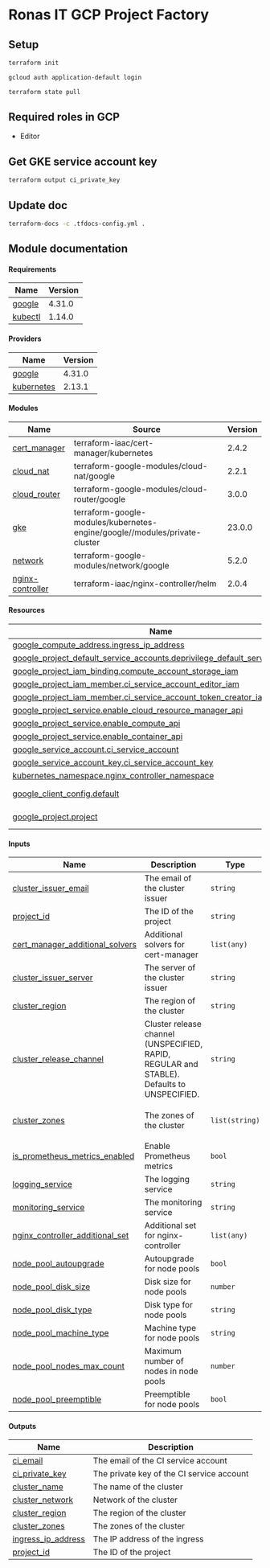 # Ronas IT GCP Project Factory

## Setup

```sh
terraform init
```

```sh
gcloud auth application-default login
```

```sh
terraform state pull
```

## Required roles in GCP

* Editor

## Get GKE service account key

```sh
terraform output ci_private_key
```

## Update doc

```sh
terraform-docs -c .tfdocs-config.yml .
```

## Module documentation

<!-- BEGIN_TF_DOCS -->
#### Requirements

| Name | Version |
|------|---------|
| <a name="requirement_google"></a> [google](#requirement\_google) | 4.31.0 |
| <a name="requirement_kubectl"></a> [kubectl](#requirement\_kubectl) | 1.14.0 |

#### Providers

| Name | Version |
|------|---------|
| <a name="provider_google"></a> [google](#provider\_google) | 4.31.0 |
| <a name="provider_kubernetes"></a> [kubernetes](#provider\_kubernetes) | 2.13.1 |

#### Modules

| Name | Source | Version |
|------|--------|---------|
| <a name="module_cert_manager"></a> [cert\_manager](#module\_cert\_manager) | terraform-iaac/cert-manager/kubernetes | 2.4.2 |
| <a name="module_cloud_nat"></a> [cloud\_nat](#module\_cloud\_nat) | terraform-google-modules/cloud-nat/google | 2.2.1 |
| <a name="module_cloud_router"></a> [cloud\_router](#module\_cloud\_router) | terraform-google-modules/cloud-router/google | 3.0.0 |
| <a name="module_gke"></a> [gke](#module\_gke) | terraform-google-modules/kubernetes-engine/google//modules/private-cluster | 23.0.0 |
| <a name="module_network"></a> [network](#module\_network) | terraform-google-modules/network/google | 5.2.0 |
| <a name="module_nginx-controller"></a> [nginx-controller](#module\_nginx-controller) | terraform-iaac/nginx-controller/helm | 2.0.4 |

#### Resources

| Name | Type |
|------|------|
| [google_compute_address.ingress_ip_address](https://registry.terraform.io/providers/hashicorp/google/4.31.0/docs/resources/compute_address) | resource |
| [google_project_default_service_accounts.deprivilege_default_service_account](https://registry.terraform.io/providers/hashicorp/google/4.31.0/docs/resources/project_default_service_accounts) | resource |
| [google_project_iam_binding.compute_account_storage_iam](https://registry.terraform.io/providers/hashicorp/google/4.31.0/docs/resources/project_iam_binding) | resource |
| [google_project_iam_member.ci_service_account_editor_iam](https://registry.terraform.io/providers/hashicorp/google/4.31.0/docs/resources/project_iam_member) | resource |
| [google_project_iam_member.ci_service_account_token_creator_iam](https://registry.terraform.io/providers/hashicorp/google/4.31.0/docs/resources/project_iam_member) | resource |
| [google_project_service.enable_cloud_resource_manager_api](https://registry.terraform.io/providers/hashicorp/google/4.31.0/docs/resources/project_service) | resource |
| [google_project_service.enable_compute_api](https://registry.terraform.io/providers/hashicorp/google/4.31.0/docs/resources/project_service) | resource |
| [google_project_service.enable_container_api](https://registry.terraform.io/providers/hashicorp/google/4.31.0/docs/resources/project_service) | resource |
| [google_service_account.ci_service_account](https://registry.terraform.io/providers/hashicorp/google/4.31.0/docs/resources/service_account) | resource |
| [google_service_account_key.ci_service_account_key](https://registry.terraform.io/providers/hashicorp/google/4.31.0/docs/resources/service_account_key) | resource |
| [kubernetes_namespace.nginx_controller_namespace](https://registry.terraform.io/providers/hashicorp/kubernetes/latest/docs/resources/namespace) | resource |
| [google_client_config.default](https://registry.terraform.io/providers/hashicorp/google/4.31.0/docs/data-sources/client_config) | data source |
| [google_project.project](https://registry.terraform.io/providers/hashicorp/google/4.31.0/docs/data-sources/project) | data source |

#### Inputs

| Name | Description | Type | Default | Required |
|------|-------------|------|---------|:--------:|
| <a name="input_cluster_issuer_email"></a> [cluster\_issuer\_email](#input\_cluster\_issuer\_email) | The email of the cluster issuer | `string` | n/a | yes |
| <a name="input_project_id"></a> [project\_id](#input\_project\_id) | The ID of the project | `string` | n/a | yes |
| <a name="input_cert_manager_additional_solvers"></a> [cert\_manager\_additional\_solvers](#input\_cert\_manager\_additional\_solvers) | Additional solvers for cert-manager | `list(any)` | `[]` | no |
| <a name="input_cluster_issuer_server"></a> [cluster\_issuer\_server](#input\_cluster\_issuer\_server) | The server of the cluster issuer | `string` | `"https://acme-v02.api.letsencrypt.org/directory"` | no |
| <a name="input_cluster_region"></a> [cluster\_region](#input\_cluster\_region) | The region of the cluster | `string` | `"us-central1"` | no |
| <a name="input_cluster_release_channel"></a> [cluster\_release\_channel](#input\_cluster\_release\_channel) | Cluster release channel (UNSPECIFIED, RAPID, REGULAR and STABLE). Defaults to UNSPECIFIED. | `string` | `"UNSPECIFIED"` | no |
| <a name="input_cluster_zones"></a> [cluster\_zones](#input\_cluster\_zones) | The zones of the cluster | `list(string)` | <pre>[<br>  "us-central1-a"<br>]</pre> | no |
| <a name="input_is_prometheus_metrics_enabled"></a> [is\_prometheus\_metrics\_enabled](#input\_is\_prometheus\_metrics\_enabled) | Enable Prometheus metrics | `bool` | `false` | no |
| <a name="input_logging_service"></a> [logging\_service](#input\_logging\_service) | The logging service | `string` | `"none"` | no |
| <a name="input_monitoring_service"></a> [monitoring\_service](#input\_monitoring\_service) | The monitoring service | `string` | `"none"` | no |
| <a name="input_nginx_controller_additional_set"></a> [nginx\_controller\_additional\_set](#input\_nginx\_controller\_additional\_set) | Additional set for nginx-controller | `list(any)` | `[]` | no |
| <a name="input_node_pool_autoupgrade"></a> [node\_pool\_autoupgrade](#input\_node\_pool\_autoupgrade) | Autoupgrade for node pools | `bool` | `true` | no |
| <a name="input_node_pool_disk_size"></a> [node\_pool\_disk\_size](#input\_node\_pool\_disk\_size) | Disk size for node pools | `number` | `30` | no |
| <a name="input_node_pool_disk_type"></a> [node\_pool\_disk\_type](#input\_node\_pool\_disk\_type) | Disk type for node pools | `string` | `"pd-balanced"` | no |
| <a name="input_node_pool_machine_type"></a> [node\_pool\_machine\_type](#input\_node\_pool\_machine\_type) | Machine type for node pools | `string` | `"n1-standard-1"` | no |
| <a name="input_node_pool_nodes_max_count"></a> [node\_pool\_nodes\_max\_count](#input\_node\_pool\_nodes\_max\_count) | Maximum number of nodes in node pools | `number` | `3` | no |
| <a name="input_node_pool_preemptible"></a> [node\_pool\_preemptible](#input\_node\_pool\_preemptible) | Preemptible for node pools | `bool` | `false` | no |

#### Outputs

| Name | Description |
|------|-------------|
| <a name="output_ci_email"></a> [ci\_email](#output\_ci\_email) | The email of the CI service account |
| <a name="output_ci_private_key"></a> [ci\_private\_key](#output\_ci\_private\_key) | The private key of the CI service account |
| <a name="output_cluster_name"></a> [cluster\_name](#output\_cluster\_name) | The name of the cluster |
| <a name="output_cluster_network"></a> [cluster\_network](#output\_cluster\_network) | Network of the cluster |
| <a name="output_cluster_region"></a> [cluster\_region](#output\_cluster\_region) | The region of the cluster |
| <a name="output_cluster_zones"></a> [cluster\_zones](#output\_cluster\_zones) | The zones of the cluster |
| <a name="output_ingress_ip_address"></a> [ingress\_ip\_address](#output\_ingress\_ip\_address) | The IP address of the ingress |
| <a name="output_project_id"></a> [project\_id](#output\_project\_id) | The ID of the project |
<!-- END_TF_DOCS -->